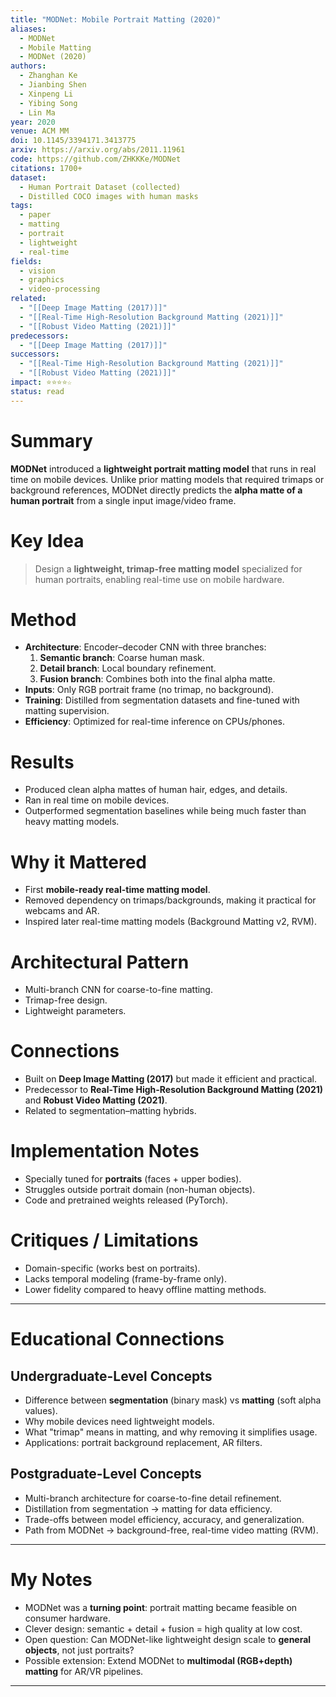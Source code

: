 ```yaml
---
title: "MODNet: Mobile Portrait Matting (2020)"
aliases:
  - MODNet
  - Mobile Matting
  - MODNet (2020)
authors:
  - Zhanghan Ke
  - Jianbing Shen
  - Xinpeng Li
  - Yibing Song
  - Lin Ma
year: 2020
venue: ACM MM
doi: 10.1145/3394171.3413775
arxiv: https://arxiv.org/abs/2011.11961
code: https://github.com/ZHKKKe/MODNet
citations: 1700+
dataset:
  - Human Portrait Dataset (collected)
  - Distilled COCO images with human masks
tags:
  - paper
  - matting
  - portrait
  - lightweight
  - real-time
fields:
  - vision
  - graphics
  - video-processing
related:
  - "[[Deep Image Matting (2017)]]"
  - "[[Real-Time High-Resolution Background Matting (2021)]]"
  - "[[Robust Video Matting (2021)]]"
predecessors:
  - "[[Deep Image Matting (2017)]]"
successors:
  - "[[Real-Time High-Resolution Background Matting (2021)]]"
  - "[[Robust Video Matting (2021)]]"
impact: ⭐⭐⭐⭐☆
status: read
---
```


# Summary
**MODNet** introduced a **lightweight portrait matting model** that runs in real time on mobile devices. Unlike prior matting models that required trimaps or background references, MODNet directly predicts the **alpha matte of a human portrait** from a single input image/video frame.

# Key Idea
> Design a **lightweight, trimap-free matting model** specialized for human portraits, enabling real-time use on mobile hardware.

# Method
- **Architecture**: Encoder–decoder CNN with three branches:  
  1. **Semantic branch**: Coarse human mask.  
  2. **Detail branch**: Local boundary refinement.  
  3. **Fusion branch**: Combines both into the final alpha matte.  
- **Inputs**: Only RGB portrait frame (no trimap, no background).  
- **Training**: Distilled from segmentation datasets and fine-tuned with matting supervision.  
- **Efficiency**: Optimized for real-time inference on CPUs/phones.  

# Results
- Produced clean alpha mattes of human hair, edges, and details.  
- Ran in real time on mobile devices.  
- Outperformed segmentation baselines while being much faster than heavy matting models.  

# Why it Mattered
- First **mobile-ready real-time matting model**.  
- Removed dependency on trimaps/backgrounds, making it practical for webcams and AR.  
- Inspired later real-time matting models (Background Matting v2, RVM).  

# Architectural Pattern
- Multi-branch CNN for coarse-to-fine matting.  
- Trimap-free design.  
- Lightweight parameters.  

# Connections
- Built on **Deep Image Matting (2017)** but made it efficient and practical.  
- Predecessor to **Real-Time High-Resolution Background Matting (2021)** and **Robust Video Matting (2021)**.  
- Related to segmentation–matting hybrids.  

# Implementation Notes
- Specially tuned for **portraits** (faces + upper bodies).  
- Struggles outside portrait domain (non-human objects).  
- Code and pretrained weights released (PyTorch).  

# Critiques / Limitations
- Domain-specific (works best on portraits).  
- Lacks temporal modeling (frame-by-frame only).  
- Lower fidelity compared to heavy offline matting methods.  

---

# Educational Connections

## Undergraduate-Level Concepts
- Difference between **segmentation** (binary mask) vs **matting** (soft alpha values).  
- Why mobile devices need lightweight models.  
- What "trimap" means in matting, and why removing it simplifies usage.  
- Applications: portrait background replacement, AR filters.  

## Postgraduate-Level Concepts
- Multi-branch architecture for coarse-to-fine detail refinement.  
- Distillation from segmentation → matting for data efficiency.  
- Trade-offs between model efficiency, accuracy, and generalization.  
- Path from MODNet → background-free, real-time video matting (RVM).  

---

# My Notes
- MODNet was a **turning point**: portrait matting became feasible on consumer hardware.  
- Clever design: semantic + detail + fusion = high quality at low cost.  
- Open question: Can MODNet-like lightweight design scale to **general objects**, not just portraits?  
- Possible extension: Extend MODNet to **multimodal (RGB+depth) matting** for AR/VR pipelines.  

---
